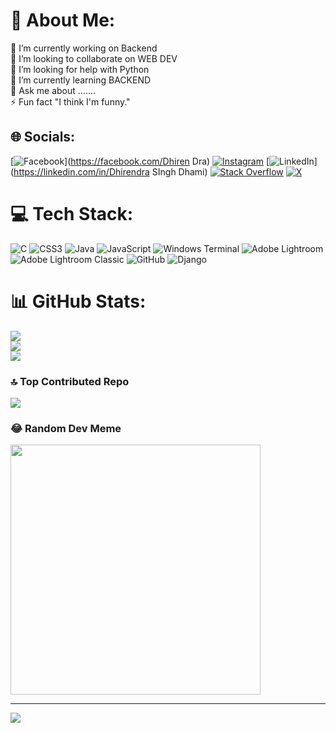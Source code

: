 # 💫 About Me:
🔭 I’m currently working on Backend<br>👯 I’m looking to collaborate on WEB DEV<br>🤝 I’m looking for help with Python<br>🌱 I’m currently learning  BACKEND<br>💬 Ask me about .......<br>⚡ Fun fact "I think I'm funny."


## 🌐 Socials:
[![Facebook](https://img.shields.io/badge/Facebook-%231877F2.svg?logo=Facebook&logoColor=white)](https://facebook.com/Dhiren Dra) [![Instagram](https://img.shields.io/badge/Instagram-%23E4405F.svg?logo=Instagram&logoColor=white)](https://instagram.com/punny_pioneer) [![LinkedIn](https://img.shields.io/badge/LinkedIn-%230077B5.svg?logo=linkedin&logoColor=white)](https://linkedin.com/in/Dhirendra SIngh Dhami) [![Stack Overflow](https://img.shields.io/badge/-Stackoverflow-FE7A16?logo=stack-overflow&logoColor=white)](https://stackoverflow.com/users/Dhirendra) [![X](https://img.shields.io/badge/X-black.svg?logo=X&logoColor=white)](https://x.com/@dhirendra_jsx) 

# 💻 Tech Stack:
![C](https://img.shields.io/badge/c-%2300599C.svg?style=for-the-badge&logo=c&logoColor=white) ![CSS3](https://img.shields.io/badge/css3-%231572B6.svg?style=for-the-badge&logo=css3&logoColor=white) ![Java](https://img.shields.io/badge/java-%23ED8B00.svg?style=for-the-badge&logo=openjdk&logoColor=white) ![JavaScript](https://img.shields.io/badge/javascript-%23323330.svg?style=for-the-badge&logo=javascript&logoColor=%23F7DF1E) ![Windows Terminal](https://img.shields.io/badge/Windows%20Terminal-%234D4D4D.svg?style=for-the-badge&logo=windows-terminal&logoColor=white) ![Adobe Lightroom](https://img.shields.io/badge/Adobe%20Lightroom-31A8FF.svg?style=for-the-badge&logo=Adobe%20Lightroom&logoColor=white) ![Adobe Lightroom Classic](https://img.shields.io/badge/Adobe%20Lightroom%20Classic-31A8FF.svg?style=for-the-badge&logo=Adobe%20Lightroom%20Classic&logoColor=white) ![GitHub](https://img.shields.io/badge/github-%23121011.svg?style=for-the-badge&logo=github&logoColor=white) ![Django](https://img.shields.io/badge/django-%23092E20.svg?style=for-the-badge&logo=django&logoColor=white)
# 📊 GitHub Stats:
![](https://github-readme-stats.vercel.app/api?username=dhirendraxd&theme=onedark&hide_border=false&include_all_commits=true&count_private=true)<br/>
![](https://github-readme-streak-stats.herokuapp.com/?user=dhirendraxd&theme=onedark&hide_border=false)<br/>
![](https://github-readme-stats.vercel.app/api/top-langs/?username=dhirendraxd&theme=onedark&hide_border=false&include_all_commits=true&count_private=true&layout=compact)

### 🔝 Top Contributed Repo
![](https://github-contributor-stats.vercel.app/api?username=dhirendraxd&limit=5&theme=onedark&combine_all_yearly_contributions=true)

### 😂 Random Dev Meme
<img src='https://memer-new.vercel.app/' style="height: 400px;"/>

---
[![](https://visitcount.itsvg.in/api?id=dhirendraxd&icon=7&color=3)](https://visitcount.itsvg.in)

<!-- Proudly created with GPRM ( https://gprm.itsvg.in ) -->

